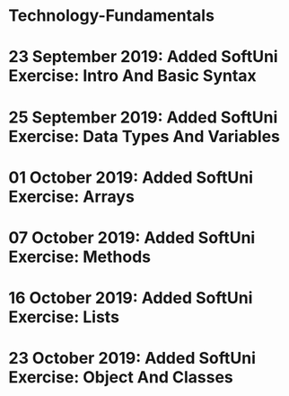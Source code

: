 # Technology-Fundamentals
# 23 September 2019: Added SoftUni Exercise: Intro And Basic Syntax
# 25 September 2019: Added SoftUni Exercise: Data Types And Variables
# 01 October 2019: Added SoftUni Exercise: Arrays
# 07 October 2019: Added SoftUni Exercise: Methods
# 16 October 2019: Added SoftUni Exercise: Lists
# 23 October 2019: Added SoftUni Exercise: Object And Classes
